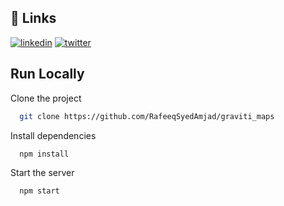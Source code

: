 ## 🔗 Links
[![linkedin](https://img.shields.io/badge/linkedin-0A66C2?style=for-the-badge&logo=linkedin&logoColor=white)](https://www.linkedin.com/in/rafeeq-syed-amjad-a0b64b175/)
[![twitter](https://img.shields.io/badge/twitter-1DA1F2?style=for-the-badge&logo=twitter&logoColor=white)](https://twitter.com/Rafeeq78301599)
## Run Locally

Clone the project

```bash
  git clone https://github.com/RafeeqSyedAmjad/graviti_maps
```

Install dependencies

```bash
  npm install
```

Start the server

```bash
  npm start
```

